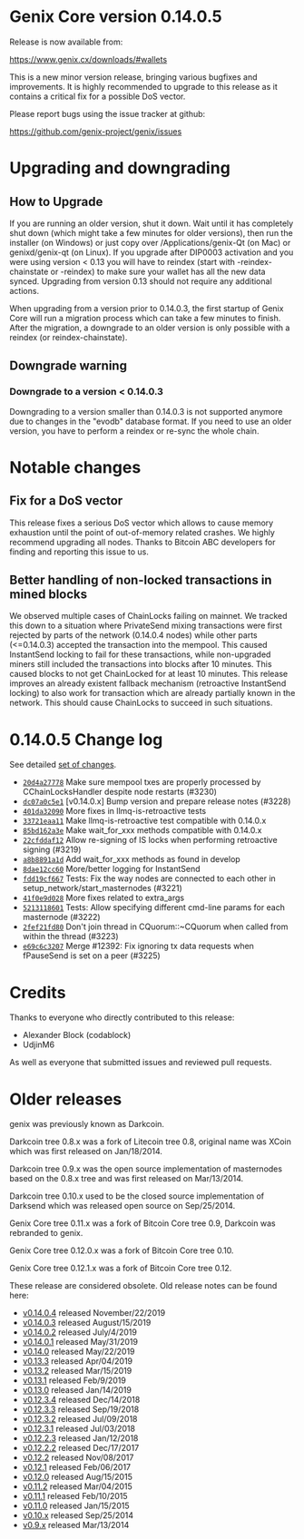 Genix Core version 0.14.0.5
==========================

Release is now available from:

  <https://www.genix.cx/downloads/#wallets>

This is a new minor version release, bringing various bugfixes and improvements.
It is highly recommended to upgrade to this release as it contains a critical
fix for a possible DoS vector.

Please report bugs using the issue tracker at github:

  <https://github.com/genix-project/genix/issues>


Upgrading and downgrading
=========================

How to Upgrade
--------------

If you are running an older version, shut it down. Wait until it has completely
shut down (which might take a few minutes for older versions), then run the
installer (on Windows) or just copy over /Applications/genix-Qt (on Mac) or
genixd/genix-qt (on Linux). If you upgrade after DIP0003 activation and you were
using version < 0.13 you will have to reindex (start with -reindex-chainstate
or -reindex) to make sure your wallet has all the new data synced. Upgrading from
version 0.13 should not require any additional actions.

When upgrading from a version prior to 0.14.0.3, the
first startup of Genix Core will run a migration process which can take a few minutes
to finish. After the migration, a downgrade to an older version is only possible with
a reindex (or reindex-chainstate).

Downgrade warning
-----------------

### Downgrade to a version < 0.14.0.3

Downgrading to a version smaller than 0.14.0.3 is not supported anymore due to changes
in the "evodb" database format. If you need to use an older version, you have to perform
a reindex or re-sync the whole chain.

Notable changes
===============

Fix for a DoS vector
--------------------

This release fixes a serious DoS vector which allows to cause memory exhaustion until the point of
out-of-memory related crashes. We highly recommend upgrading all nodes. Thanks to Bitcoin ABC
developers for finding and reporting this issue to us.

Better handling of non-locked transactions in mined blocks
----------------------------------------------------------

We observed multiple cases of ChainLocks failing on mainnet. We tracked this down to a situation where
PrivateSend mixing transactions were first rejected by parts of the network (0.14.0.4 nodes) while other parts
(<=0.14.0.3) accepted the transaction into the mempool. This caused InstantSend locking to fail for these
transactions, while non-upgraded miners still included the transactions into blocks after 10 minutes.
This caused blocks to not get ChainLocked for at least 10 minutes. This release improves an already existent
fallback mechanism (retroactive InstantSend locking) to also work for transaction which are already partially
known in the network. This should cause ChainLocks to succeed in such situations.

0.14.0.5 Change log
===================

See detailed [set of changes](https://github.com/genix-project/genix/compare/v0.14.0.4...genix-project:v0.14.0.5).

- [`20d4a27778`](https://github.com/genix-project/genix/commit/dc07a0c5e1) Make sure mempool txes are properly processed by CChainLocksHandler despite node restarts (#3230)
- [`dc07a0c5e1`](https://github.com/genix-project/genix/commit/dc07a0c5e1) [v0.14.0.x] Bump version and prepare release notes (#3228)
- [`401da32090`](https://github.com/genix-project/genix/commit/401da32090) More fixes in llmq-is-retroactive tests
- [`33721eaa11`](https://github.com/genix-project/genix/commit/33721eaa11) Make llmq-is-retroactive test compatible with 0.14.0.x
- [`85bd162a3e`](https://github.com/genix-project/genix/commit/85bd162a3e) Make wait_for_xxx methods compatible with 0.14.0.x
- [`22cfddaf12`](https://github.com/genix-project/genix/commit/22cfddaf12) Allow re-signing of IS locks when performing retroactive signing (#3219)
- [`a8b8891a1d`](https://github.com/genix-project/genix/commit/a8b8891a1d) Add wait_for_xxx methods as found in develop
- [`8dae12cc60`](https://github.com/genix-project/genix/commit/8dae12cc60) More/better logging for InstantSend
- [`fdd19cf667`](https://github.com/genix-project/genix/commit/fdd19cf667) Tests: Fix the way nodes are connected to each other in setup_network/start_masternodes (#3221)
- [`41f0e9d028`](https://github.com/genix-project/genix/commit/41f0e9d028) More fixes related to extra_args
- [`5213118601`](https://github.com/genix-project/genix/commit/5213118601) Tests: Allow specifying different cmd-line params for each masternode (#3222)
- [`2fef21fd80`](https://github.com/genix-project/genix/commit/2fef21fd80) Don't join thread in CQuorum::~CQuorum when called from within the thread (#3223)
- [`e69c6c3207`](https://github.com/genix-project/genix/commit/e69c6c3207) Merge #12392: Fix ignoring tx data requests when fPauseSend is set on a peer (#3225)

Credits
=======

Thanks to everyone who directly contributed to this release:

- Alexander Block (codablock)
- UdjinM6

As well as everyone that submitted issues and reviewed pull requests.

Older releases
==============

genix was previously known as Darkcoin.

Darkcoin tree 0.8.x was a fork of Litecoin tree 0.8, original name was XCoin
which was first released on Jan/18/2014.

Darkcoin tree 0.9.x was the open source implementation of masternodes based on
the 0.8.x tree and was first released on Mar/13/2014.

Darkcoin tree 0.10.x used to be the closed source implementation of Darksend
which was released open source on Sep/25/2014.

Genix Core tree 0.11.x was a fork of Bitcoin Core tree 0.9,
Darkcoin was rebranded to genix.

Genix Core tree 0.12.0.x was a fork of Bitcoin Core tree 0.10.

Genix Core tree 0.12.1.x was a fork of Bitcoin Core tree 0.12.

These release are considered obsolete. Old release notes can be found here:

- [v0.14.0.4](https://github.com/genix-project/genix/blob/master/doc/release-notes/genix/release-notes-0.14.0.4.md) released November/22/2019
- [v0.14.0.3](https://github.com/genix-project/genix/blob/master/doc/release-notes/genix/release-notes-0.14.0.3.md) released August/15/2019
- [v0.14.0.2](https://github.com/genix-project/genix/blob/master/doc/release-notes/genix/release-notes-0.14.0.2.md) released July/4/2019
- [v0.14.0.1](https://github.com/genix-project/genix/blob/master/doc/release-notes/genix/release-notes-0.14.0.1.md) released May/31/2019
- [v0.14.0](https://github.com/genix-project/genix/blob/master/doc/release-notes/genix/release-notes-0.14.0.md) released May/22/2019
- [v0.13.3](https://github.com/genix-project/genix/blob/master/doc/release-notes/genix/release-notes-0.13.3.md) released Apr/04/2019
- [v0.13.2](https://github.com/genix-project/genix/blob/master/doc/release-notes/genix/release-notes-0.13.2.md) released Mar/15/2019
- [v0.13.1](https://github.com/genix-project/genix/blob/master/doc/release-notes/genix/release-notes-0.13.1.md) released Feb/9/2019
- [v0.13.0](https://github.com/genix-project/genix/blob/master/doc/release-notes/genix/release-notes-0.13.0.md) released Jan/14/2019
- [v0.12.3.4](https://github.com/genix-project/genix/blob/master/doc/release-notes/genix/release-notes-0.12.3.4.md) released Dec/14/2018
- [v0.12.3.3](https://github.com/genix-project/genix/blob/master/doc/release-notes/genix/release-notes-0.12.3.3.md) released Sep/19/2018
- [v0.12.3.2](https://github.com/genix-project/genix/blob/master/doc/release-notes/genix/release-notes-0.12.3.2.md) released Jul/09/2018
- [v0.12.3.1](https://github.com/genix-project/genix/blob/master/doc/release-notes/genix/release-notes-0.12.3.1.md) released Jul/03/2018
- [v0.12.2.3](https://github.com/genix-project/genix/blob/master/doc/release-notes/genix/release-notes-0.12.2.3.md) released Jan/12/2018
- [v0.12.2.2](https://github.com/genix-project/genix/blob/master/doc/release-notes/genix/release-notes-0.12.2.2.md) released Dec/17/2017
- [v0.12.2](https://github.com/genix-project/genix/blob/master/doc/release-notes/genix/release-notes-0.12.2.md) released Nov/08/2017
- [v0.12.1](https://github.com/genix-project/genix/blob/master/doc/release-notes/genix/release-notes-0.12.1.md) released Feb/06/2017
- [v0.12.0](https://github.com/genix-project/genix/blob/master/doc/release-notes/genix/release-notes-0.12.0.md) released Aug/15/2015
- [v0.11.2](https://github.com/genix-project/genix/blob/master/doc/release-notes/genix/release-notes-0.11.2.md) released Mar/04/2015
- [v0.11.1](https://github.com/genix-project/genix/blob/master/doc/release-notes/genix/release-notes-0.11.1.md) released Feb/10/2015
- [v0.11.0](https://github.com/genix-project/genix/blob/master/doc/release-notes/genix/release-notes-0.11.0.md) released Jan/15/2015
- [v0.10.x](https://github.com/genix-project/genix/blob/master/doc/release-notes/genix/release-notes-0.10.0.md) released Sep/25/2014
- [v0.9.x](https://github.com/genix-project/genix/blob/master/doc/release-notes/genix/release-notes-0.9.0.md) released Mar/13/2014

